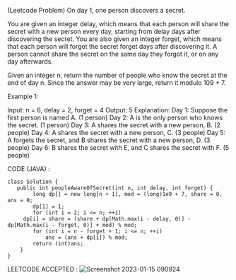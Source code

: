 

(Leetcode Problem) 
On day 1, one person discovers a secret.

You are given an integer delay, which means that each person will share the secret with a new person every day, starting from delay days after discovering the secret. You are also given an integer forget, which means that each person will forget the secret forget days after discovering it. A person cannot share the secret on the same day they forgot it, or on any day afterwards.

Given an integer n, return the number of people who know the secret at the end of day n. Since the answer may be very large, return it modulo 109 + 7.

 

Example 1:

Input: n = 6, delay = 2, forget = 4
Output: 5
Explanation:
Day 1: Suppose the first person is named A. (1 person)
Day 2: A is the only person who knows the secret. (1 person)
Day 3: A shares the secret with a new person, B. (2 people)
Day 4: A shares the secret with a new person, C. (3 people)
Day 5: A forgets the secret, and B shares the secret with a new person, D. (3 people)
Day 6: B shares the secret with E, and C shares the secret with F. (5 people)

 



CODE (JAVA) :

```
class Solution {
   public int peopleAwareOfSecret(int n, int delay, int forget) {
        long dp[] = new long[n + 1], mod = (long)1e9 + 7, share = 0, ans = 0;
        dp[1] = 1;
        for (int i = 2; i <= n; ++i)
     dp[i] = share = (share + dp[Math.max(i - delay, 0)] - dp[Math.max(i - forget, 0)] + mod) % mod;
        for (int i = n - forget + 1; i <= n; ++i)
            ans = (ans + dp[i]) % mod;
        return (int)ans;
    }
}

```
LEETCODE ACCEPTED :
![Screenshot 2023-01-15 090924](https://user-images.githubusercontent.com/73281015/212522059-70aa9ed5-ab9f-4550-bf30-7e63b1620f71.png)

